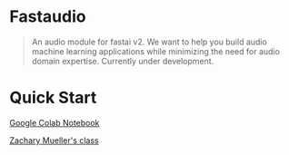 # Fastaudio

> An audio module for fastai v2. We want to help you build audio machine learning applications while minimizing the need for audio domain expertise. Currently under development.


# Quick Start

[Google Colab Notebook](https://colab.research.google.com/github/fastaudio/fastaudio/blob/master/docs/Training_tutorial.ipynb)

[Zachary Mueller's class](https://youtu.be/0IQYJNkAI3k?t=1665)
